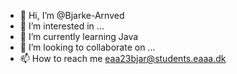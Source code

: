 - 👋 Hi, I’m @Bjarke-Arnved
- 👀 I’m interested in ...
- 🌱 I’m currently learning Java
- 💞️ I’m looking to collaborate on ...
- 📫 How to reach me eaa23bjar@students.eaaa.dk
